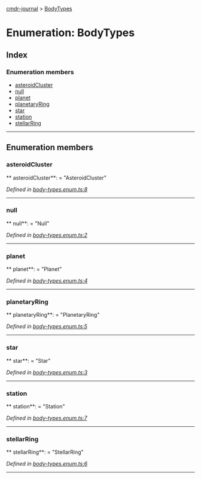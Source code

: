 [cmdr-journal](../README.md) > [BodyTypes](../enums/bodytypes.md)



# Enumeration: BodyTypes

## Index

### Enumeration members

* [asteroidCluster](bodytypes.md#asteroidcluster)
* [null](bodytypes.md#null)
* [planet](bodytypes.md#planet)
* [planetaryRing](bodytypes.md#planetaryring)
* [star](bodytypes.md#star)
* [station](bodytypes.md#station)
* [stellarRing](bodytypes.md#stellarring)



---
## Enumeration members
<a id="asteroidcluster"></a>

###  asteroidCluster

** asteroidCluster**:    = "AsteroidCluster"

*Defined in [body-types.enum.ts:8](https://github.com/chrisbruford/cmdr-journal/blob/0588b1f/src/body-types.enum.ts#L8)*





___

<a id="null"></a>

###  null

** null**:    = "Null"

*Defined in [body-types.enum.ts:2](https://github.com/chrisbruford/cmdr-journal/blob/0588b1f/src/body-types.enum.ts#L2)*





___

<a id="planet"></a>

###  planet

** planet**:    = "Planet"

*Defined in [body-types.enum.ts:4](https://github.com/chrisbruford/cmdr-journal/blob/0588b1f/src/body-types.enum.ts#L4)*





___

<a id="planetaryring"></a>

###  planetaryRing

** planetaryRing**:    = "PlanetaryRing"

*Defined in [body-types.enum.ts:5](https://github.com/chrisbruford/cmdr-journal/blob/0588b1f/src/body-types.enum.ts#L5)*





___

<a id="star"></a>

###  star

** star**:    = "Star"

*Defined in [body-types.enum.ts:3](https://github.com/chrisbruford/cmdr-journal/blob/0588b1f/src/body-types.enum.ts#L3)*





___

<a id="station"></a>

###  station

** station**:    = "Station"

*Defined in [body-types.enum.ts:7](https://github.com/chrisbruford/cmdr-journal/blob/0588b1f/src/body-types.enum.ts#L7)*





___

<a id="stellarring"></a>

###  stellarRing

** stellarRing**:    = "StellarRing"

*Defined in [body-types.enum.ts:6](https://github.com/chrisbruford/cmdr-journal/blob/0588b1f/src/body-types.enum.ts#L6)*





___


